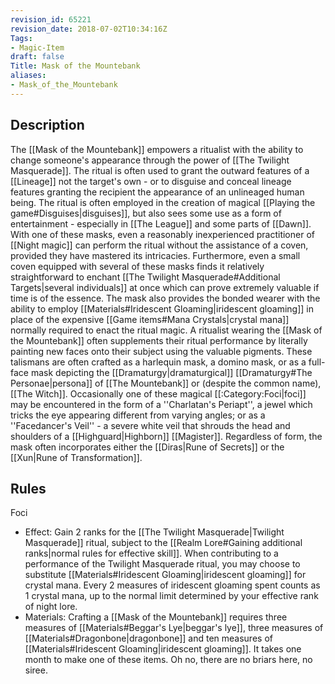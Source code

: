```yaml
---
revision_id: 65221
revision_date: 2018-07-02T10:34:16Z
Tags:
- Magic-Item
draft: false
Title: Mask of the Mountebank
aliases:
- Mask_of_the_Mountebank
---
```

## Description
The [[Mask of the Mountebank]] empowers a ritualist with the ability to change someone's appearance through the power of [[The Twilight Masquerade]]. The ritual is often used to grant the outward features of a [[Lineage]] not the target's own - or to disguise and conceal lineage features granting the recipient the appearance of an unlineaged human being. The ritual is often employed in the creation of magical [[Playing the game#Disguises|disguises]], but also sees some use as a form of entertainment - especially in [[The League]] and some parts of [[Dawn]].
With one of these masks, even a reasonably inexperienced practitioner of [[Night magic]] can perform the ritual without the assistance of a coven, provided they have mastered its intricacies. Furthermore, even a small coven equipped with several of these masks finds it relatively straightforward to enchant [[The Twilight Masquerade#Additional Targets|several individuals]] at once which can prove extremely valuable if time is of the essence.
The mask also provides the bonded wearer with the ability to employ [[Materials#Iridescent Gloaming|iridescent gloaming]] in place of the expensive [[Game items#Mana Crystals|crystal mana]] normally required to enact the ritual magic. A ritualist wearing the [[Mask of the Mountebank]] often supplements their ritual performance by literally painting new faces onto their subject using the valuable pigments.
These talismans are often crafted as a harlequin mask, a domino mask, or as a full-face mask depicting the [[Dramaturgy|dramaturgical]] [[Dramaturgy#The Personae|persona]] of [[The Mountebank]] or (despite the common name), [[The Witch]]. Occasionally one of these magical [[:Category:Foci|foci]] may be encountered in the form of a ''Charlatan's Periapt'', a jewel which tricks the eye appearing different from varying angles; or as a ''Facedancer's Veil'' - a severe white veil that shrouds the head and shoulders of a [[Highguard|Highborn]] [[Magister]]. Regardless of form, the mask often incorporates either the [[Diras|Rune of Secrets]] or the [[Xun|Rune of Transformation]].
## Rules
Foci
* Effect: Gain 2 ranks for the [[The Twilight Masquerade|Twilight Masquerade]] ritual, subject to the [[Realm Lore#Gaining additional ranks|normal rules for effective skill]]. When contributing to a performance of the Twilight Masquerade ritual, you may choose to substitute [[Materials#Iridescent Gloaming|iridescent gloaming]] for crystal mana. Every 2 measures of iridescent gloaming spent counts as 1 crystal mana, up to the normal limit determined by your effective rank of night lore. 
* Materials: Crafting a [[Mask of the Mountebank]] requires three measures of [[Materials#Beggar's Lye|beggar's lye]], three measures of [[Materials#Dragonbone|dragonbone]] and ten measures of [[Materials#Iridescent Gloaming|iridescent gloaming]]. It takes one month to make one of these items.
Oh no, there are no briars here, no siree.